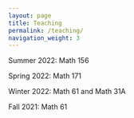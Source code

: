 ```yaml
---
layout: page
title: Teaching
permalink: /teaching/
navigation_weight: 3
---
```


Summer 2022: Math 156

Spring 2022: Math 171

Winter 2022: Math 61 and Math 31A

Fall 2021: Math 61
